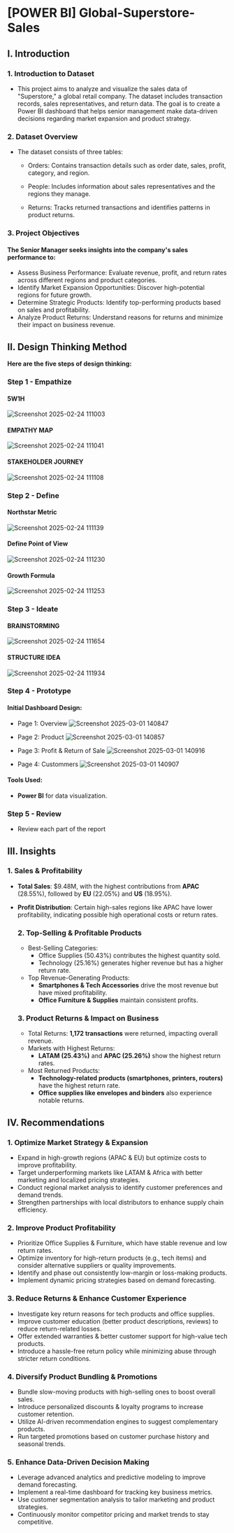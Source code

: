 
# [POWER BI] Global-Superstore-Sales
## I. Introduction

### 1. Introduction to Dataset

- This project aims to analyze and visualize the sales data of "Superstore," a global retail company. The dataset includes transaction records, sales representatives, and return data. The goal is to create a Power BI dashboard that helps senior management make data-driven decisions regarding market expansion and product strategy.

### 2. Dataset Overview

- The dataset consists of three tables:

  - Orders: Contains transaction details such as order date, sales, profit, category, and region.

  - People: Includes information about sales representatives and the regions they manage.

  - Returns: Tracks returned transactions and identifies patterns in product returns.

### 3. Project Objectives

  #### The Senior Manager seeks insights into the company's sales performance to:
  - Assess Business Performance: Evaluate revenue, profit, and return rates across different regions and product categories.
  - Identify Market Expansion Opportunities: Discover high-potential regions for future growth.
  - Determine Strategic Products: Identify top-performing products based on sales and profitability.
  - Analyze Product Returns: Understand reasons for returns and minimize their impact on business revenue.

## II. Design Thinking Method

**Here are the five steps of design thinking:**

### Step 1 - Empathize
#### 5W1H

![Screenshot 2025-02-24 111003](https://github.com/user-attachments/assets/a768201a-7f7d-4c5b-a38e-5662d9a70e62)

#### EMPATHY MAP

![Screenshot 2025-02-24 111041](https://github.com/user-attachments/assets/330b6cf3-1493-4c40-8765-5f9329f6d73b)

#### STAKEHOLDER JOURNEY

![Screenshot 2025-02-24 111108](https://github.com/user-attachments/assets/695605eb-d888-4e54-bdcc-65722b2c64db)

### Step 2 - Define
#### Northstar Metric

![Screenshot 2025-02-24 111139](https://github.com/user-attachments/assets/3b5ceb92-bf0b-4536-b775-8c32de455564)

#### Define Point of View

![Screenshot 2025-02-24 111230](https://github.com/user-attachments/assets/4fc783bc-6b49-4e11-b08e-2f68ab8d162e)

#### Growth Formula

![Screenshot 2025-02-24 111253](https://github.com/user-attachments/assets/a92de6de-8e1b-4102-ad8c-97632e28462c)


### Step 3 - Ideate

#### BRAINSTORMING

![Screenshot 2025-02-24 111654](https://github.com/user-attachments/assets/0358b8d0-ebbf-41a1-b9df-d01d359fad6d)

#### STRUCTURE IDEA

![Screenshot 2025-02-24 111934](https://github.com/user-attachments/assets/0b33c709-6abf-4912-a9e1-ace0c0a516c6)

### Step 4 - Prototype
  #### Initial Dashboard Design:
  - Page 1: Overview
    ![Screenshot 2025-03-01 140847](https://github.com/user-attachments/assets/3db91061-e6f6-4cba-b010-d6205556ee0f)

  - Page 2: Product
    ![Screenshot 2025-03-01 140857](https://github.com/user-attachments/assets/b6d57486-d48d-4d81-bfb8-f17c67679f18)

   
  - Page 3: Profit & Return of Sale
    ![Screenshot 2025-03-01 140916](https://github.com/user-attachments/assets/3db80140-87fb-4e20-baf1-65641d1796cc)

    
  - Page 4: Custommers
    ![Screenshot 2025-03-01 140907](https://github.com/user-attachments/assets/d281b1b6-5dbd-41e3-92eb-d8f4bfb98b64)


  #### Tools Used:
   - **Power BI** for data visualization.

### Step 5 - Review

- Review each part of the report


## III. Insights
  ### 1. Sales & Profitability
- **Total Sales**: $9.48M, with the highest contributions from **APAC** (28.55%), followed by **EU** (22.05%) and **US** (18.95%).
- **Profit Distribution**: Certain high-sales regions like APAC have lower profitability, indicating possible high operational costs or return rates.

  ### 2. Top-Selling & Profitable Products
  - Best-Selling Categories:
    - Office Supplies (50.43%) contributes the highest quantity sold.
    - Technology (25.16%) generates higher revenue but has a higher return rate.
  - Top Revenue-Generating Products:
    - **Smartphones & Tech Accessories** drive the most revenue but have mixed profitability.
    - **Office Furniture & Supplies** maintain consistent profits.
   
  ### 3. Product Returns & Impact on Business
    - Total Returns: **1,172 transactions** were returned, impacting overall revenue.
    - Markets with Highest Returns:
        - **LATAM (25.43%)** and **APAC (25.26%)** show the highest return rates.
    - Most Returned Products:
        - **Technology-related products (smartphones, printers, routers)** have the highest return rate.
        - **Office supplies like envelopes and binders** also experience notable returns.
## IV. Recommendations

### 1. Optimize Market Strategy & Expansion
  - Expand in high-growth regions (APAC & EU) but optimize costs to improve profitability.
  - Target underperforming markets like LATAM & Africa with better marketing and localized pricing strategies.
  - Conduct regional market analysis to identify customer preferences and demand trends.
  - Strengthen partnerships with local distributors to enhance supply chain efficiency.
### 2. Improve Product Profitability
  - Prioritize Office Supplies & Furniture, which have stable revenue and low return rates.
  - Optimize inventory for high-return products (e.g., tech items) and consider alternative suppliers or quality improvements.
  - Identify and phase out consistently low-margin or loss-making products.
  - Implement dynamic pricing strategies based on demand forecasting.
### 3. Reduce Returns & Enhance Customer Experience
  - Investigate key return reasons for tech products and office supplies.
  - Improve customer education (better product descriptions, reviews) to reduce return-related losses.
  - Offer extended warranties & better customer support for high-value tech products.
  - Introduce a hassle-free return policy while minimizing abuse through stricter return conditions.
### 4. Diversify Product Bundling & Promotions
  - Bundle slow-moving products with high-selling ones to boost overall sales.
  - Introduce personalized discounts & loyalty programs to increase customer retention.
  - Utilize AI-driven recommendation engines to suggest complementary products.
  - Run targeted promotions based on customer purchase history and seasonal trends.
### 5. Enhance Data-Driven Decision Making
  - Leverage advanced analytics and predictive modeling to improve demand forecasting.
  - Implement a real-time dashboard for tracking key business metrics.
  - Use customer segmentation analysis to tailor marketing and product strategies.
  - Continuously monitor competitor pricing and market trends to stay competitive.
    

